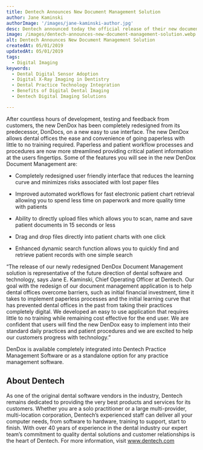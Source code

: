 ```yaml
---
title: Dentech Announces New Document Management Solution
author: Jane Kaminski
authorImage: '/images/jane-kaminski-author.jpg'
desc: Dentech announced today the official release of their new document management solution, DenDox.
image: /images/dentech-announces-new-document-management-solution.webp
alt: Dentech Announces New Document Management Solution
createdAt: 05/01/2019
updatedAt: 05/01/2019
tags:
  - Digital Imaging
keywords:
  - Dental Digital Sensor Adoption
  - Digital X-Ray Imaging in Dentistry
  - Dental Practice Technology Integration
  - Benefits of Digital Dental Imaging
  - Dentech Digital Imaging Solutions

---
```


After countless hours of development, testing and feedback from customers, the new DenDox has been completely redesigned from its predecessor, DonDocs, on a new easy to use interface. The new DenDox allows dental offices the ease and convenience of going paperless with little to no training required. Paperless and patient workflow processes and procedures are now more streamlined providing critical patient information at the users fingertips. Some of the features you will see in the new DenDox Document Management are:

- Completely redesigned user friendly interface that reduces the learning curve and minimizes risks associated with lost paper files

- Improved automated workflows for fast electronic patient chart retrieval allowing you to spend less time on paperwork and more quality time with patients

- Ability to directly upload files which allows you to scan, name and save patient documents in 15 seconds or less

- Drag and drop files directly into patient charts with one click

- Enhanced dynamic search function allows you to quickly find and retrieve patient records with one simple search

“The release of our newly redesigned DenDox Document Management solution is representative of the future direction of dental software and technology, says Jane E. Kaminski, Chief Operating Officer at Dentech. Our goal with the redesign of our document management application is to help dental offices overcome barriers, such as initial financial investment, time it takes to implement paperless processes and the initial learning curve that has prevented dental offices in the past from taking their practices completely digital. We developed an easy to use application that requires little to no training while remaining cost effective for the end user. We are confident that users will find the new DenDox easy to implement into their standard daily practices and patient procedures and we are excited to help our customers progress with technology.”

DenDox is available completely integrated into Dentech Practice Management Software or as a standalone option for any practice management software.

## About Dentech

As one of the original dental software vendors in the industry, Dentech remains dedicated to providing the very best products and services for its customers. Whether you are a solo practitioner or a large multi-provider, multi-location corporation, Dentech’s experienced staff can deliver all your computer needs, from software to hardware, training to support, start to finish. With over 40 years of experience in the dental industry our expert team’s commitment to quality dental solutions and customer relationships is the heart of Dentech. For more information, visit www.dentech.com